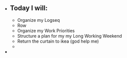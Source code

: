 - ## Today I will:
	- Organize my Logseq
	- Row
	- Organize my Work Priorities
	- Structure a plan for my my Long Working Weekend
	- Return the curtain to ikea (god help me)
	-
-
